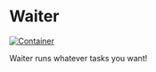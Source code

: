 # Waiter

[![Container](https://github.com/angusgyoung/waiter/actions/workflows/build-container.yml/badge.svg)](https://github.com/angusgyoung/waiter/actions/workflows/build-container.yml)

Waiter runs whatever tasks you want!
